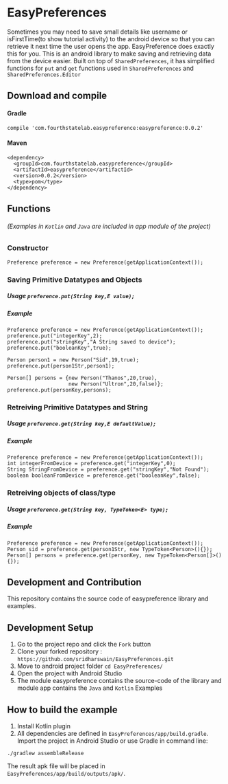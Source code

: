 # EasyPreferences
Sometimes you may need to save small details like username or isFirstTime(to show tutorial activity) 
to the android device so that you can retrieve it next time the user opens the app. EasyPreference does exactly this for you.
This is an android library to make saving and retrieving data from the device easier. Built on top of ```SharedPreferences```,
it has simplified functions for ```put``` and ```get``` functions used in  ```SharedPreferences``` and ```SharedPreferences.Editor```

## Download and compile
#### Gradle
```compile 'com.fourthstatelab.easypreference:easypreference:0.0.2'```
#### Maven 
```
<dependency>
  <groupId>com.fourthstatelab.easypreference</groupId>
  <artifactId>easypreference</artifactId>
  <version>0.0.2</version>
  <type>pom</type>
</dependency>
```

## Functions
###### (Examples in ```Kotlin``` and ```Java``` are included in app module of the project)

### Constructor
```Preference preference = new Preference(getApplicationContext());```

### Saving Primitive Datatypes and Objects
##### Usage ```preference.put(String key,E value);```
##### Example
```
Preference preference = new Preference(getApplicationContext());
preference.put("integerKey",2);
preference.put("stringKey","A String saved to device");
preference.put("booleanKey",true);

Person person1 = new Person("Sid",19,true);
preference.put(person1Str,person1);

Person[] persons = {new Person("Thanos",20,true),
                    new Person("Ultron",20,false)};
preference.put(personKey,persons);
```

### Retreiving Primitive Datatypes and String
##### Usage ```preference.get(String key,E defaultValue);```
##### Example
```
Preference preference = new Preference(getApplicationContext());
int integerFromDevice = preference.get("integerKey",0);
String StringFromDevice = preference.get("stringKey","Not Found");
boolean booleanFromDevice = preference.get("booleanKey",false);
```

### Retreiving objects of class/type
##### Usage ```preference.get(String key, TypeToken<E> type);```
##### Example
```
Preference preference = new Preference(getApplicationContext());
Person sid = preference.get(person1Str, new TypeToken<Person>(){});
Person[] persons = preference.get(personKey, new TypeToken<Person[]>(){});
```

## Development and Contribution
This repository contains the source code of easypreference library and examples.

## Development Setup
1. Go to the project repo and click the `Fork` button
2. Clone your forked repository : `https://github.com/sridharswain/EasyPreferences.git`
3. Move to android project folder `cd EasyPreferences/`
4. Open the project with Android Studio
5. The module easypreference contains the source-code of the library and module app contains the ```Java``` and ```Kotlin```
Examples

## How to build the example
1. Install Kotlin plugin
2. All dependencies are defined in ```EasyPreferences/app/build.gradle```. Import the project in Android Studio or use Gradle in command line:
```
./gradlew assembleRelease
```
The result apk file will be placed in ```EasyPreferences/app/build/outputs/apk/```.
